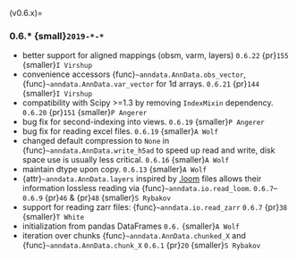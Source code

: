 (v0.6.x)=
### 0.6.\* {small}`2019-*-*`

- better support for aligned mappings (obsm, varm, layers)
  `0.6.22` {pr}`155` {smaller}`I Virshup`
- convenience accessors {func}`~anndata.AnnData.obs_vector`, {func}`~anndata.AnnData.var_vector` for 1d arrays.
  `0.6.21` {pr}`144` {smaller}`I Virshup`
- compatibility with Scipy >=1.3 by removing `IndexMixin` dependency.
  `0.6.20` {pr}`151` {smaller}`P Angerer`
- bug fix for second-indexing into views.
  `0.6.19` {smaller}`P Angerer`
- bug fix for reading excel files.
  `0.6.19` {smaller}`A Wolf`
- changed default compression to `None` in {func}`~anndata.AnnData.write_h5ad` to speed up read and write, disk space use is usually less critical.
  `0.6.16` {smaller}`A Wolf`
- maintain dtype upon copy.
  `0.6.13` {smaller}`A Wolf`
- {attr}`~anndata.AnnData.layers` inspired by [.loom](https://loompy.org) files allows their information lossless reading via {func}`~anndata.io.read_loom`.
  `0.6.7`–`0.6.9` {pr}`46` & {pr}`48` {smaller}`S Rybakov`
- support for reading zarr files: {func}`~anndata.io.read_zarr`
  `0.6.7` {pr}`38` {smaller}`T White`
- initialization from pandas DataFrames
  `0.6.` {smaller}`A Wolf`
- iteration over chunks {func}`~anndata.AnnData.chunked_X` and {func}`~anndata.AnnData.chunk_X`
  `0.6.1` {pr}`20` {smaller}`S Rybakov`
